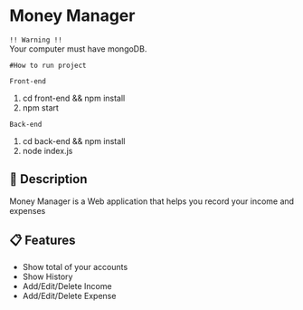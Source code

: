 # Money Manager

`!! Warning !!`  
Your computer must have mongoDB.

`#How to run project`

`Front-end`

1. cd front-end && npm install
2. npm start

`Back-end`

1. cd back-end && npm install
2. node index.js

## 📘 Description

Money Manager is a Web application that helps you record your income and expenses

## 📋 Features

- Show total of your accounts
- Show History
- Add/Edit/Delete Income
- Add/Edit/Delete Expense
